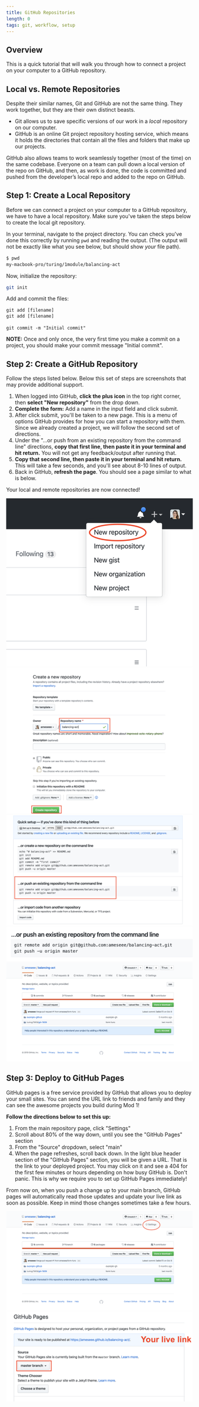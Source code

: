 ```yaml
---
title: GitHub Repositories
length: 0
tags: git, workflow, setup
---
```


## Overview

This is a quick tutorial that will walk you through how to connect a project on your computer to a GitHub repository.

## Local vs. Remote Repositories

Despite their similar names, Git and GitHub are not the same thing. They work together, but they are their own distinct beasts.
* Git allows us to save specific versions of our work in a _local_ repository on our computer.
* GitHub is an online Git project repository hosting service, which means it holds the directories that contain all the files and folders that make up our projects.

GitHub also allows teams to work seamlessly together (most of the time) on the same codebase. Everyone on a team can pull down a local version of the repo on GitHub, and then, as work is done, the code is committed and pushed from the developer’s local repo and added to the repo on GitHub.

## Step 1: Create a Local Repository

Before we can connect a project on your computer to a GitHub repository, we have to have a local repository. Make sure you've taken the steps below to create the local git repository.

In your terminal, navigate to the project directory. You can check you've done this correctly by running `pwd` and reading the output. (The output will not be exactly like what you see below, but should show _your_ file path).

```bash
$ pwd
my-macbook-pro/turing/1module/balancing-act
```

Now, initialize the repository:

```bash
git init
```

Add and commit the files:

```
git add [filename]
git add [filename]

git commit -m "Initial commit"
```

**NOTE:** Once and only once, the very first time you make a commit on a project, you should make your commit message "Initial commit".

## Step 2: Create a GitHub Repository

Follow the steps listed below. Below this set of steps are screenshots that may provide additional support.
1. When logged into GitHub, **click the plus icon** in the top right corner, then **select "New repository"** from the drop down.
2. **Complete the form:** Add a name in the input field and click submit.
3. After click submit, you'll be taken to a new page. This is a menu of options GitHub provides for how you can start a repository with them. Since we already created a project, we will follow the second set of directions.
4. Under the "...or push from an existing repository from the command line" directions, **copy that first line, then paste it in your terminal and hit return.** You will not get any feedback/output after running that.
5. **Copy that second line, then paste it in your terminal and hit return.** This will take a few seconds, and you'll see about 8-10 lines of output.
6. Back in GitHub, **refresh the page**. You should see a page similar to what is below.

Your local and remote repositories are now connected!

<img class="medium" src="./assets/images/github-repo/new.png">

<img class="medium" src="./assets/images/github-repo/new-form.png">

<img class="medium" src="./assets/images/github-repo/directions.png">

<img class="medium" src="./assets/images/github-repo/directions-2.png">

<img class="medium" src="./assets/images/github-repo/pushed.png">


## Step 3: Deploy to GitHub Pages

GitHub pages is a free service provided by GitHub that allows you to deploy your small sites. You can send the URL link to friends and family and they can see the awesome projects you build during Mod 1!

**Follow the directions below to set this up:**

1. From the main repository page, click "Settings"
2. Scroll about 80% of the way down, until you see the "GitHub Pages" section
3. From the "Source" dropdown, select "main"
4. When the page refreshes, scroll back down. In the light blue header section of the "GitHub Pages" section, you will be given a URL. That is the link to your deployed project. You may click on it and see a 404 for the first few minutes or hours depending on how busy GitHub is. Don't panic. This is why we require you to set up GitHub Pages immediately!

From now on, when you push a change up to your main branch, GitHub pages will automatically read those updates and update your live link as soon as possible. Keep in mind those changes sometimes take a few hours.

<img class="medium" src="./assets/images/github-repo/settings.png">

<img class="medium" src="./assets/images/github-repo/gh-pages.png">
